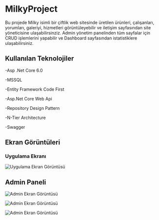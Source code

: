 
# MilkyProject

Bu projede Milky isimli bir çiftlik web sitesinde üretilen ürünleri, çalışanları, yorumları, galeriyi, hizmetleri görüntüleyebilir ve iletişim sayfasından site yöneticisine ulaşabilirsinziz.
Admin yönetim panelinden tüm sayfalar için CRUD işlemlerini yapabilir ve Dashboard sayfasından istatistiklere ulaşabilirsiniz.


## Kullanılan Teknolojiler

-Asp .Net Core 6.0

-MSSQL

-Entity Framework Code First

-Asp.Net Core Web Api

-Repository Design Pattern

-N-Tier Architecture 

-Swagger
  
## Ekran Görüntüleri

### Uygulama Ekranı

![Uygulama Ekran Görüntüsü](https://i.ibb.co/6WgYfKd/screencapture-localhost-7167-UI-Default-Index-2024-06-10-17-00-30.jpg)

## Admin Paneli
![Admin Ekran Görüntüsü](https://i.ibb.co/zhSxNCV/screencapture-localhost-7167-Dashboard-Index-2024-06-10-17-20-10.jpg)

![Admin Ekran Görüntüsü](https://i.ibb.co/xhgkPDs/screencapture-localhost-7167-Employee-Employee-List-2024-06-10-17-25-33.jpg)

![Admin Ekran Görüntüsü](https://i.ibb.co/TbMqjdM/screencapture-localhost-7167-Employee-Update-Employee-1-2024-06-10-17-26-46.jpg)
